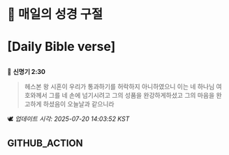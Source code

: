 # 🙏 매일의 성경 구절
# [Daily Bible verse]
##
<!-- START_BIBLE_VERSE -->
📖 **신명기 2:30**
> 헤스본 왕 시혼이 우리가 통과하기를 허락하지 아니하였으니 이는 네 하나님 여호와께서 그를 네 손에 넘기시려고 그의 성품을 완강하게하셨고 그의 마음을 완고하게 하셨음이 오늘날과 같으니라

🕊️ _업데이트 시각: 2025-07-20 14:03:52 KST_
  <!-- END_BIBLE_VERSE -->
## GITHUB_ACTION
